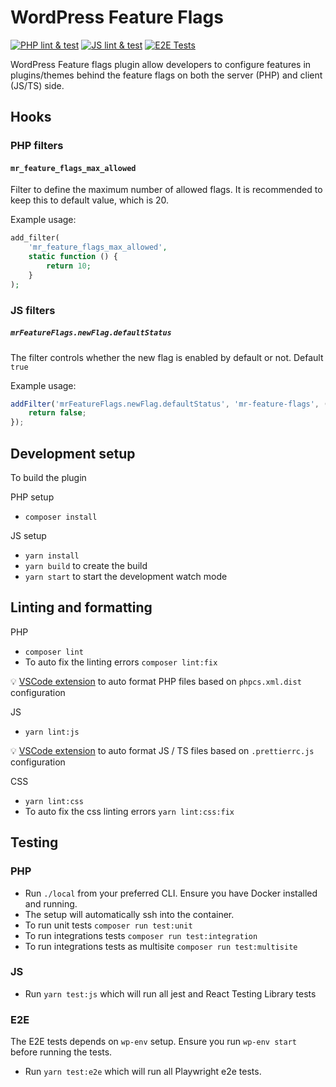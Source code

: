 # WordPress Feature Flags

[![PHP lint & test](https://github.com/codebtech/wp-feature-flags/actions/workflows/php.yml/badge.svg)](https://github.com/codebtech/wp-feature-flags/actions/workflows/php.yml)
[![JS lint & test](https://github.com/codebtech/wp-feature-flags/actions/workflows/js.yml/badge.svg)](https://github.com/codebtech/wp-feature-flags/actions/workflows/js.yml)
[![E2E Tests](https://github.com/codebtech/wp-feature-flags/actions/workflows/e2e.yml/badge.svg)](https://github.com/codebtech/wp-feature-flags/actions/workflows/e2e.yml)

WordPress Feature flags plugin allow developers to configure features in plugins/themes behind the feature flags on both the server (PHP) and client (JS/TS) side.

## Hooks

### PHP filters

#### `mr_feature_flags_max_allowed`

Filter to define the maximum number of allowed flags. It is recommended to keep this to default value, which is 20.

Example usage:

```php
add_filter(
	'mr_feature_flags_max_allowed',
	static function () {
		return 10;
	}
);
```

### JS filters

##### `mrFeatureFlags.newFlag.defaultStatus`

The filter controls whether the new flag is enabled by default or not. Default `true`

Example usage:

```js
addFilter('mrFeatureFlags.newFlag.defaultStatus', 'mr-feature-flags', () => {
	return false;
});
```

## Development setup

To build the plugin

PHP setup

-   `composer install`

JS setup

-   `yarn install`
-   `yarn build` to create the build
-   `yarn start` to start the development watch mode

## Linting and formatting

PHP

-   `composer lint`
-   To auto fix the linting errors `composer lint:fix`

💡 [VSCode extension](https://marketplace.visualstudio.com/items?itemName=shevaua.phpcs) to auto format PHP files based on `phpcs.xml.dist` configuration

JS

-   `yarn lint:js`

💡 [VSCode extension](https://marketplace.visualstudio.com/items?itemName=esbenp.prettier-vscode) to auto format JS / TS files based on `.prettierrc.js` configuration

CSS

-   `yarn lint:css`
-   To auto fix the css linting errors `yarn lint:css:fix`

## Testing

### PHP

-   Run `./local` from your preferred CLI. Ensure you have Docker installed and running.
-   The setup will automatically ssh into the container.
-   To run unit tests `composer run test:unit`
-   To run integrations tests `composer run test:integration`
-   To run integrations tests as multisite `composer run test:multisite`

### JS

-   Run `yarn test:js` which will run all jest and React Testing Library tests

### E2E

The E2E tests depends on `wp-env` setup. Ensure you run `wp-env start` before running the tests.

-   Run `yarn test:e2e` which will run all Playwright e2e tests.

